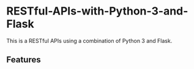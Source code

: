 # RESTful-APIs-with-Python-3-and-Flask

This is a RESTful APIs using a combination of Python 3 and Flask.

## Features
